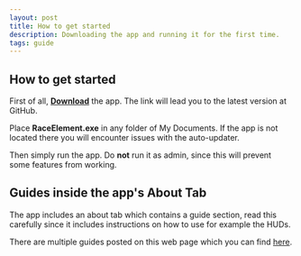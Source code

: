 ```yaml
---
layout: post
title: How to get started
description: Downloading the app and running it for the first time.
tags: guide
---
```


## How to get started
First of all, **[Download](https://github.com/RiddleTime/Race-Element/releases/latest "Download")** the app. The link will lead you to the latest version at GitHub.

Place **RaceElement.exe** in any folder of My Documents. If the app is not located there you will encounter issues with the auto-updater.

Then simply run the app. Do **not** run it as admin, since this will prevent some features from working.

## Guides inside the app\'s About Tab
The app includes an about tab which contains a guide section, read this carefully since it includes instructions on how to use for example the HUDs.

There are multiple guides posted on this web page which you can find [here](https://race.elementfuture.com/tag/guide/ "here").
